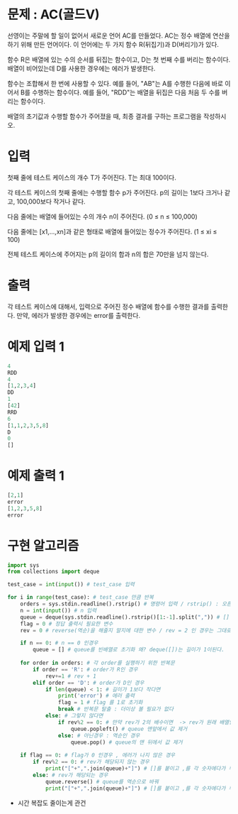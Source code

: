 # 문제 : AC(골드V)
선영이는 주말에 할 일이 없어서 새로운 언어 AC를 만들었다. AC는 정수 배열에 연산을 하기 위해 만든 언어이다. 이 언어에는 두 가지 함수 R(뒤집기)과 D(버리기)가 있다.

함수 R은 배열에 있는 수의 순서를 뒤집는 함수이고, D는 첫 번째 수를 버리는 함수이다. 배열이 비어있는데 D를 사용한 경우에는 에러가 발생한다.

함수는 조합해서 한 번에 사용할 수 있다. 예를 들어, "AB"는 A를 수행한 다음에 바로 이어서 B를 수행하는 함수이다. 예를 들어, "RDD"는 배열을 뒤집은 다음 처음 두 수를 버리는 함수이다.

배열의 초기값과 수행할 함수가 주어졌을 때, 최종 결과를 구하는 프로그램을 작성하시오.

# 입력
첫째 줄에 테스트 케이스의 개수 T가 주어진다. T는 최대 100이다.

각 테스트 케이스의 첫째 줄에는 수행할 함수 p가 주어진다. p의 길이는 1보다 크거나 같고, 100,000보다 작거나 같다.

다음 줄에는 배열에 들어있는 수의 개수 n이 주어진다. (0 ≤ n ≤ 100,000)

다음 줄에는 [x1,...,xn]과 같은 형태로 배열에 들어있는 정수가 주어진다. (1 ≤ xi ≤ 100)

전체 테스트 케이스에 주어지는 p의 길이의 합과 n의 합은 70만을 넘지 않는다.

# 출력
각 테스트 케이스에 대해서, 입력으로 주어진 정수 배열에 함수를 수행한 결과를 출력한다. 만약, 에러가 발생한 경우에는 error를 출력한다.

# 예제 입력 1
```python
4
RDD
4
[1,2,3,4]
DD
1
[42]
RRD
6
[1,1,2,3,5,8]
D
0
[]
```

# 예제 출력 1
```python
[2,1]
error
[1,2,3,5,8]
error
```
# 구현 알고리즘
```python
import sys
from collections import deque

test_case = int(input()) # test_case 입력

for i in range(test_case): # test_case 만큼 반복
    orders = sys.stdin.readline().rstrip() # 명령어 입력 / rstrip() : 오른쪽 공백을 제거한다.
    n = int(input()) # n 입력
    queue = deque(sys.stdin.readline().rstrip()[1:-1].split(",")) # [] 대괄호를 제거한 순수 값들로만 queue 생성
    flag = 0 # 정답 출력시 필요한 변수
    rev = 0 # reverse(역순)을 해줄지 말지에 대한 변수 / rev = 2 인 경우는 그대로 이므로 굳이 queue.reverse()해줄 필요가 없다 : 시간 낭비 줄이기

    if n == 0: # n == 0 인경우
        queue = [] # queue를 빈배열로 초기화 왜? deque([])는 길이가 1이된다.
    
    for order in orders: # 각 order를 실행하기 위한 반복문
        if order == 'R': # order가 R인 경우
            rev+=1 # rev + 1 
        elif order == 'D': # order가 D인 경우
            if len(queue) < 1: # 길이가 1보다 작다면
                print('error') # 에러 출력
                flag = 1 # flag 를 1로 초기화
                break # 반복문 탈출 : 더이상 볼 필요가 없다
            else: # 그렇지 않다면
                if rev%2 == 0: # 만약 rev가 2의 배수이면  -> rev가 원래 배열인 경우(역순의 역순 : 원래 배열)
                    queue.popleft() # queue 맨앞에서 값 제거
                else: # 아닌경우 : 역순인 경우
                    queue.pop() # queue의 맨 뒤에서 값 제거
    
    if flag == 0: # flag가 0 인경우 , 에러가 나지 않은 경우
        if rev%2 == 0: # rev가 해당되지 않는 경우
            print("["+",".join(queue)+"]") # []를 붙이고 ,를 각 숫자에다가 부여해준뒤 출력
        else: # rev가 해당되는 경우
            queue.reverse() # queue를 역순으로 바꿔
            print("["+",".join(queue)+"]") # []를 붙이고 ,를 각 숫자에다가 부여해준뒤 출력
```
- 시간 복잡도 줄이는게 관건
